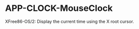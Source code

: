 APP-CLOCK-MouseClock
====================

XFree86-OS/2: Display the current time using the X root cursor.
